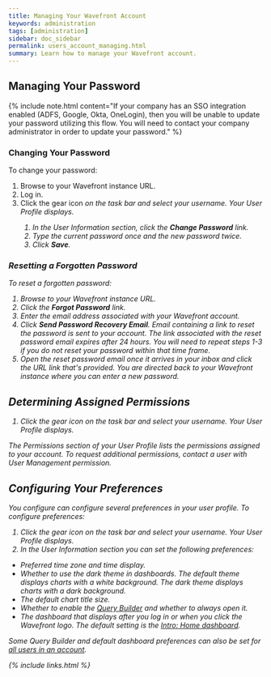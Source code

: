 ```yaml
---
title: Managing Your Wavefront Account
keywords: administration
tags: [administration]
sidebar: doc_sidebar
permalink: users_account_managing.html
summary: Learn how to manage your Wavefront account.
---
```


## Managing Your Password

{% include note.html content="If your company has an SSO integration enabled (ADFS, Google, Okta, OneLogin), then you will be unable to update your password utilizing this flow. You will need to contact your company administrator in order to update your password." %}

### Changing Your Password

To change your password:

1. Browse to your Wavefront instance URL.
1. Log in.
1. Click the gear icon <i class="fa fa-cog"/> on the task bar and select your username. Your User Profile displays.
    1. In the User Information section, click the **Change Password** link.
    1. Type the current password once and the new password twice. 
    1. Click **Save**.

### Resetting a Forgotten Password

To reset a forgotten password:

1. Browse to your Wavefront instance URL.
1. Click the **Forgot Password** link.
1. Enter the email address associated with your Wavefront account.
1. Click **Send Password Recovery Email**. Email containing a link to reset the password is sent to your account. The link associated with the reset password email expires after 24 hours. You will need to repeat steps 1-3 if you do not reset your password within that time frame.
1. Open the reset password email once it arrives in your inbox and click the URL link that's provided. You are directed back to your Wavefront instance where you can enter a new password.
 
## Determining Assigned Permissions

1. Click the gear icon <i class="fa fa-cog"/> on the task bar and select your username. Your User Profile displays.

The Permissions section of your User Profile lists the permissions assigned to your account. To request additional permissions, contact a user with User Management permission.


## Configuring Your Preferences

You configure can configure several preferences in your user profile. To configure preferences:

1. Click the gear icon <i class="fa fa-cog"/> on the task bar and select your username. Your User Profile displays.
1. In the User Information section you can set the following preferences:
- Preferred time zone and time display.
- Whether to use the dark theme in dashboards. The default theme displays charts with a white background. The dark theme displays charts with a dark background.
- The default chart title size.
- Whether to enable the [Query Builder](query_language_query_builder) and whether to always open it.
- The dashboard that displays after you log in or when you click the Wavefront logo. The default setting is the [Intro: Home dashboard](dashboards_introductory).
 
Some Query Builder and default dashboard preferences can also be set for [all users in an account](users_managing#customer_prefs).


{% include links.html %}
